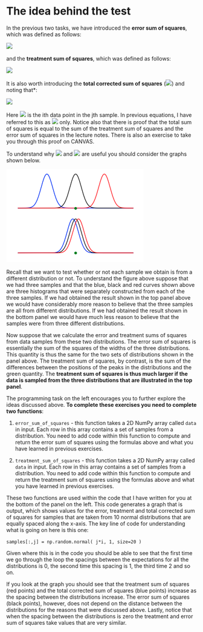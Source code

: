 # The idea behind the test

In the previous two tasks, we have introduced the __error sum of squares__, which was defined as follows:

![](https://render.githubusercontent.com/render/math?math=SS_E=\sum_{j=1}^t(n_j-1)S_j^2\qquad\textrm{where}S_j^2=\frac{n_j}{n_j-1}\left[\frac{1}{n_j}\sum_{i=1}^{n_j}X_i^2-\left(\frac{1}{n_j}\sum_{i=1}^{n_j}X_i\right)^2\right])

and the __treatment sum of squares__, which was defined as follows:

![](https://render.githubusercontent.com/render/math?math=SS_T=\sum_{j=1}^t\sum_{i=1}^{n_j}(\overline{X}_j-\overline{X})^2\qquad\textrm{where}\qquad\overline{X}_j=\frac{1}{n_j}\sum_{i=1}^{n_j}X_i\qquad\textrm{and}\qquad\overline{X}=\frac{1}{t}\sum_{j=1}^t\overline{X}_j)

It is also worth introducing the __total corrected sum of squares__ (![](https://render.githubusercontent.com/render/math?math=SS_{TC})) and noting that*:

![](https://render.githubusercontent.com/render/math?math=SS_{TC}=\sum_{j=1}^t\sum_{i=1}^{n_j}(X_{ij}-\overline{X})^2=SS_E%2BSS_T)

Here ![](https://render.githubusercontent.com/render/math?math=X_{ij}) is the ith data point in the jth sample.  In previous equations, I have referred to this as ![](https://render.githubusercontent.com/render/math?math=X_i) only.  Notice also that there is proof that the total sum of squares is equal to the sum of the treatment sum of squares and the error sum of squares in the lecture notes.  There is also an exercise to take you through this proof on CANVAS. 

To understand why ![](https://render.githubusercontent.com/render/math?math=SS_E) and ![](https://render.githubusercontent.com/render/math?math=SS_T) are useful you should consider the graphs shown below. 

![](graphs.png)

Recall that we want to test whether or not each sample we obtain is from a different distribution or not.  To understand the figure above suppose that we had three samples and that the blue, black and red curves shown above are three histograms that were separately constructed from each of the three samples.  If we had obtained the result shown in the top panel above we would have considerably more reason to believe that the three samples are all from different distributions.  If we had obtained the result shown in the bottom panel we would have much less reason to believe that the samples were from three different distributions.

Now suppose that we calculate the error and treatment sums of squares from data samples from these two distributions.  The error sum of squares is essentially the sum of the squares of the widths of the three distributions.  This quantity is thus the same for the two sets of distributions shown in the panel above.  The treatment sum of squares, by contrast, is the sum of the differences between the positions of the peaks in the distributions and the green quantity.  The __treatment sum of squares is thus much larger if the data is sampled from the three distributions that are illustrated in the top panel__.

The programming task on the left encourages you to further explore the ideas discussed above.  __To complete these exercises you need to complete two functions__:

1. `error_sum_of_squares` - this function takes a 2D NumPy array called `data` in input.  Each row in this array contains a set of samples from a distribution.  You need to add code within this function to compute and return the error sum of squares using the formulas above and what you have learned in previous exercises.

2. `treatment_sum_of_squares` - this function takes a 2D NumPy array called `data` in input.  Each row in this array contains a set of samples from a distribution.  You need to add code within this function to compute and return the treatment sum of squares using the formulas above and what you have learned in previous exercises.

These two functions are used within the code that I have written for you at the bottom of the panel on the left.  This code generates a graph that is output, which shows values for the error, treatment and total corrected sum of squares for samples that are taken from 10 normal distributions that are equally spaced along the x-axis.  The key line of code for understanding what is going on here is this one:

````
samples[:,j] = np.random.normal( j*i, 1, size=20 )
````

Given where this is in the code you should be able to see that the first time we go through the loop the spacings between the expectations for all the distributions is 0, the second time this spacing is 1, the third time 2 and so on. 

If you look at the graph you should see that the treatment sum of squares (red points) and the total corrected sum of squares (blue points) increase as the spacing between the distributions increase.  The error sum of squares (black points), however, does not depend on the distance between the distributions for the reasons that were discussed above.  Lastly, notice that when the spacing between the distributions is zero the treatment and error sum of squares take values that are very similar.
